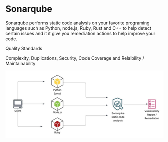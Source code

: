 # Sonarqube

Sonarqube performs static code analysis on your favorite programing languages such as Python, node.js, Ruby, Rust and C++ to help detect certain issues and it it give you 
remediation actions to help improve your code. 

Quality Standards

Complexity,
Duplications,
Security,
Code Coverage and 
Relaibility / Maintainability 




![image alt](https://github.com/DMayrant/Sonarqube-multi-container-application/blob/main/Blank%20diagram.jpeg?raw=true)
